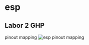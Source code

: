 # esp
## Labor 2 GHP
pinout mapping
![esp pinout mapping](https://microcontrollerslab.com/wp-content/uploads/2019/02/ESP32-pinout-mapping.png)
